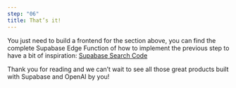 ```yaml
---
step: "06"
title: That’s it!
---
```


You just need to build a frontend for the section above, you can find the complete Supabase Edge Function of how to implement the previous step to have a bit of inspiration: [Supabase Search Code](https://github.com/supabase/supabase/blob/217a1c761b03bda3bcd3a7b9ab782e59ba041c05/supabase/functions/clippy-search/index.ts)

Thank you for reading and we can’t wait to see all those great products built with Supabase and OpenAI by you!
